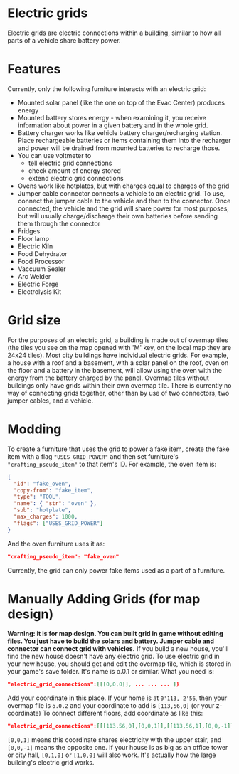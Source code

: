 # Electric grids

Electric grids are electric connections within a building, similar to how all parts of a vehicle
share battery power.

# Features

Currently, only the following furniture interacts with an electric grid:

- Mounted solar panel (like the one on top of the Evac Center) produces energy
- Mounted battery stores energy - when examining it, you receive information about power in a given
  battery and in the whole grid.
- Battery charger works like vehicle battery charger/recharging station. Place rechargeable
  batteries or items containing them into the recharger and power will be drained from mounted
  batteries to recharge those.
- You can use voltmeter to
  - tell electric grid connections
  - check amount of energy stored
  - extend electric grid connections
- Ovens work like hotplates, but with charges equal to charges of the grid
- Jumper cable connector connects a vehicle to an electric grid. To use, connect the jumper cable to
  the vehicle and then to the connector. Once connected, the vehicle and the grid will share power
  for most purposes, but will usually charge/discharge their own batteries before sending them
  through the connector
- Fridges
- Floor lamp
- Electric Kiln
- Food Dehydrator
- Food Processor
- Vaccuum Sealer
- Arc Welder
- Electric Forge
- Electrolysis Kit

# Grid size

For the purposes of an electric grid, a building is made out of overmap tiles (the tiles you see on
the map opened with 'M' key, on the local map they are 24x24 tiles). Most city buildings have
individual electric grids. For example, a house with a roof and a basement, with a solar panel on
the roof, oven on the floor and a battery in the basement, will allow using the oven with the energy
from the battery charged by the panel. Overmap tiles without buildings only have grids within their
own overmap tile. There is currently no way of connecting grids together, other than by use of two
connectors, two jumper cables, and a vehicle.

# Modding

To create a furniture that uses the grid to power a fake item, create the fake item with a flag
`"USES_GRID_POWER"` and then set furniture's `"crafting_pseudo_item"` to that item's ID. For
example, the oven item is:

```json
{
  "id": "fake_oven",
  "copy-from": "fake_item",
  "type": "TOOL",
  "name": { "str": "oven" },
  "sub": "hotplate",
  "max_charges": 1000,
  "flags": ["USES_GRID_POWER"]
}
```

And the oven furniture uses it as:

```json
"crafting_pseudo_item": "fake_oven"
```

Currently, the grid can only power fake items used as a part of a furniture.

# Manually Adding Grids (for map design)

**Warning: it is for map design. You can built grid in game without editing files. You just have to
build the solars and battery. Jumper cable and connector can connect grid with vehicles.** If you
build a new house, you'll find the new house doesn't have any electric grid. To use electric grid in
your new house, you should get and edit the overmap file, which is stored in your game's save
folder. It's name is o.0.1 or similar. What you need is:

```json
"electric_grid_connections":[[[0,0,0]], ... ... ... ]}
```

Add your coordinate in this place. If your home is at `0'113, 2'56`, then your overmap file is
`o.0.2` and your coordinate to add is `[113,56,0]` (or your z-coordinate) To connect different
floors, add coordinate as like this:

```json
"electric_grid_connections":[[[113,56,0],[0,0,1]],[[113,56,1],[0,0,-1]]... ... ... ]}
```

`[0,0,1]` means this coordinate shares electricity with the upper stair, and `[0,0,-1]` means the
opposite one. If your house is as big as an office tower or city hall, `[0,1,0]` or `[1,0,0]` will
also work. It's actually how the large building's electric grid works.

